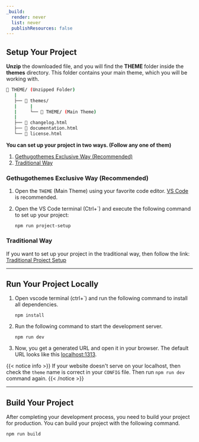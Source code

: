 ```yaml
---
_build:
  render: never
  list: never
  publishResources: false
---
```


## Setup Your Project

**Unzip** the downloaded file, and you will find the **THEME** folder inside the **themes** directory. This folder contains your main theme, which you will be working with.

```bash
📂 THEME/ (Unzipped Folder)
   |
   ├── 📁 themes/
   |     |
   |     └── 📂 THEME/ (Main Theme)
   |
   ├── 📄 changelog.html
   ├── 📄 documentation.html
   └── 📄 license.html
```

**You can set up your project in two ways. (Follow any one of them)**

1. [Gethugothemes Exclusive Way (Recommended)](#gethugothemes-exclusive-way-recommended)
2. [Traditional Way](#traditional-way)

### Gethugothemes Exclusive Way (Recommended)

1. Open the `THEME` (Main Theme) using your favorite code editor. [VS Code](https://code.visualstudio.com/) is recommended.

2. Open the VS Code terminal (Ctrl+`) and execute the following command to set up your project:

    ```shell
    npm run project-setup
    ```

### Traditional Way

If you want to set up your project in the traditional way, then follow the link: [Traditional Project Setup](/guide/#setup-your-project)

---

## Run Your Project Locally

1. Open vscode terminal (ctrl+`) and run the following command to install all dependencies.

    ```shell
    npm install
    ```

2. Run the following command to start the development server.

    ```shell
    npm run dev
    ```

3. Now, you get a generated URL and open it in your browser. The default URL looks like this [localhost:1313](http://localhost:1313/).

{{< notice info >}}
If your website doesn't serve on your localhost, then check the `theme` name is correct in your `CONFIG` file. Then run `npm run dev` command again.
{{< /notice >}}

---

## Build Your Project

After completing your development process, you need to build your project for production. You can build your project with the following command.

```shell
npm run build
```
